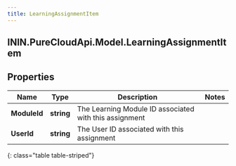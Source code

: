 ```yaml
---
title: LearningAssignmentItem
---
```

## ININ.PureCloudApi.Model.LearningAssignmentItem

## Properties

|Name | Type | Description | Notes|
|------------ | ------------- | ------------- | -------------|
| **ModuleId** | **string** | The Learning Module ID associated with this assignment | |
| **UserId** | **string** | The User ID associated with this assignment | |
{: class="table table-striped"}


